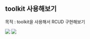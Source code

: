 ## toolkit 사용해보기 

목적 : toolkit을 사용해서 RCUD 구현해보기 

<img src="https://img.shields.io/badge/redux-red?style=flat-square&logo=redux/tollkit&logoColor=red"/>
<img src="https://img.shields.io/badge/-react-blue"/>
